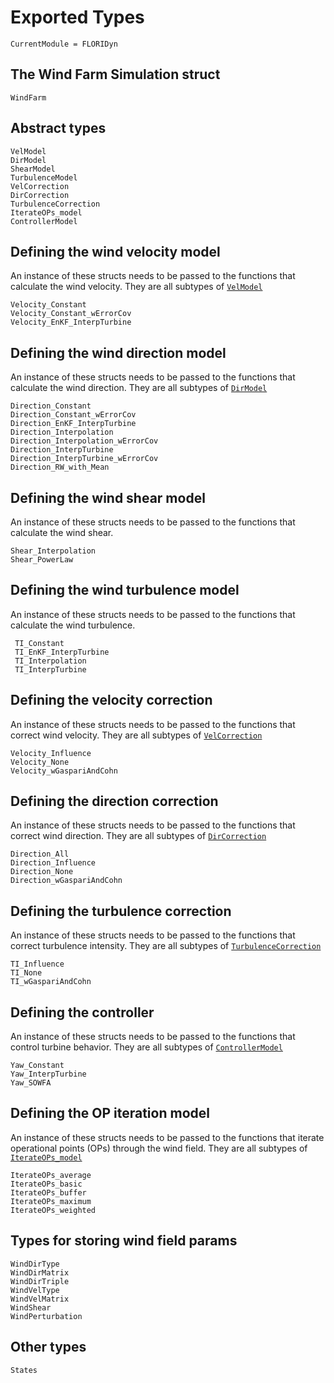 # Exported Types

```@meta
CurrentModule = FLORIDyn
```
## The Wind Farm Simulation struct
```@docs
WindFarm
```
## Abstract types
```@docs
VelModel
DirModel
ShearModel
TurbulenceModel
VelCorrection
DirCorrection
TurbulenceCorrection
IterateOPs_model
ControllerModel
```

## Defining the wind velocity model
An instance of these structs needs to be passed to the functions that calculate the wind velocity. They are
all subtypes of [`VelModel`](@ref)
```@docs
Velocity_Constant
Velocity_Constant_wErrorCov
Velocity_EnKF_InterpTurbine
```

## Defining the wind direction model
An instance of these structs needs to be passed to the functions that calculate the wind direction. They are
all subtypes of [`DirModel`](@ref)

```@docs
Direction_Constant
Direction_Constant_wErrorCov
Direction_EnKF_InterpTurbine
Direction_Interpolation
Direction_Interpolation_wErrorCov
Direction_InterpTurbine
Direction_InterpTurbine_wErrorCov
Direction_RW_with_Mean
```

## Defining the wind shear model
An instance of these structs needs to be passed to the functions that calculate the wind shear.
```@docs
Shear_Interpolation
Shear_PowerLaw
```

## Defining the wind turbulence model
An instance of these structs needs to be passed to the functions that calculate the wind turbulence.
```@docs
 TI_Constant
 TI_EnKF_InterpTurbine
 TI_Interpolation
 TI_InterpTurbine
```

## Defining the velocity correction
An instance of these structs needs to be passed to the functions that correct wind velocity. They are
all subtypes of [`VelCorrection`](@ref)

```@docs
Velocity_Influence
Velocity_None
Velocity_wGaspariAndCohn
```

## Defining the direction correction
An instance of these structs needs to be passed to the functions that correct wind direction. They are
all subtypes of [`DirCorrection`](@ref)

```@docs
Direction_All
Direction_Influence
Direction_None
Direction_wGaspariAndCohn
```

## Defining the turbulence correction
An instance of these structs needs to be passed to the functions that correct turbulence intensity. They are
all subtypes of [`TurbulenceCorrection`](@ref)

```@docs
TI_Influence
TI_None
TI_wGaspariAndCohn
```

## Defining the controller
An instance of these structs needs to be passed to the functions that control turbine behavior. They are all subtypes of [`ControllerModel`](@ref)

```@docs
Yaw_Constant
Yaw_InterpTurbine
Yaw_SOWFA
```

## Defining the OP iteration model
An instance of these structs needs to be passed to the functions that iterate operational points (OPs) through the wind field. They are all subtypes of [`IterateOPs_model`](@ref)

```@docs
IterateOPs_average
IterateOPs_basic
IterateOPs_buffer
IterateOPs_maximum
IterateOPs_weighted
```

## Types for storing wind field params
```@docs
WindDirType
WindDirMatrix
WindDirTriple
WindVelType
WindVelMatrix
WindShear
WindPerturbation
```

## Other types
```@docs
States
```
